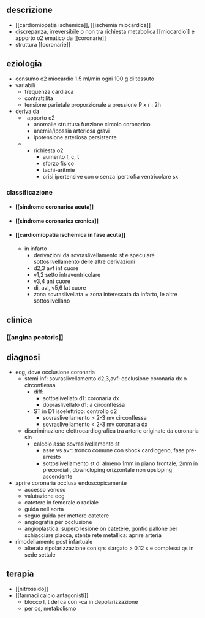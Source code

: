 ## descrizione
- [[cardiomiopatia ischemica]], [[ischemia miocardica]]
- discrepanza, irreversibile o non tra richiesta metabolica [[miocardio]] e apporto o2 ematico da [[coronarie]]
- struttura [[coronarie]]

## eziologia
- consumo o2 miocardio 1.5 ml/min ogni 100 g di tessuto
- variabili
	- frequenza cardiaca
	- contrattilita
	- tensione parietale proporzionale a pressione P x r : 2h
- deriva da
	- -apporto o2
		- anomalie struttura funzione circolo coronarico
		- anemia/ipossia arteriosa gravi
		- ipotensione arteriosa persistente
	- + richiesta o2
		- aumento f, c, t
		- sforzo fisico
		- tachi-aritmie
		- crisi ipertensive con o senza ipertrofia ventricolare sx
### classificazione
- #### [[sindrome coronarica acuta]]
- #### [[sindrome coronarica cronica]]
- #### [[cardiomiopatia ischemica in fase acuta]]
	- in infarto
		- derivazioni da sovraslivellamento st e speculare sottoslivellamento delle altre derivazioni
		- d2,3 avf inf cuore
		- v1,2 setto intraventricolare
		- v3,4 ant cuore
		- di, avl, v5,6 lat cuore
		- zona sovraslivellata = zona interessata da infarto, le altre sottoslivellano

## clinica
### [[angina pectoris]]

## diagnosi
- ecg, dove occlusione coronaria
	- stemi inf: sovraslivellamento d2,3,avf: occlusione coronaria dx o circonflessa
		- diff:
			- sottoslivellato d1: coronaria dx
			- dopraslivellato d1: a circonflessa
		- ST in D1 isoelettrico: controllo d2
			- sovraslivellamento > 2-3 mv circonflessa
			- sovraslivellamento < 2-3 mv coronaria dx
	- discriminazione elettrocardiografica tra arterie originate da coronaria sin
		- calcolo asse sovraslivellamento st
			- asse vs avr: tronco comune con shock cardiogeno, fase pre-arresto
			- sottoslivellamento st di almeno 1mm in piano frontale, 2mm in precordiali, downcloping orizzontale non upsloping ascendente
- aprire coronaria occlusa endoscopicamente
	- accesso venoso
	- valutazione ecg
	- catetere in femorale o radiale
	- guida nell'aorta
	- seguo guida per mettere catetere
	- angiografia per occlusione
	- angioplastica: supero lesione on catetere, gonfio pallone per schiacciare placca, stente rete metallica: aprire arteria
- rimodellamento post infartuale
	- alterata ripolarizzazione con qrs slargato > 0.12 s e complessi qs in sede settale

## terapia
- [[nitrossido]]
- [[farmaci calcio antagonisti]]
	- blocco l, t del ca con -ca in depolarizzazione
	- per os, metabolismo
